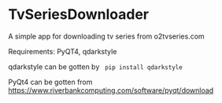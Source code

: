 # TvSeriesDownloader
A simple app for downloading tv series from o2tvseries.com

Requirements: PyQT4, qdarkstyle 

qdarkstyle can be gotten by
<code> pip install qdarkstyle </code>

PyQt4 can be gotten from
<url>https://www.riverbankcomputing.com/software/pyqt/download</url>
